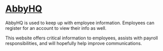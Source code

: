 # [AbbyHQ](https://abbyhq.com/)

AbbyHQ is used to keep up with employee information. Employees can register for an account to view their info as well.

This website offers critical information to employees, assists with payroll responsibilities, and will hopefully help improve communications.
